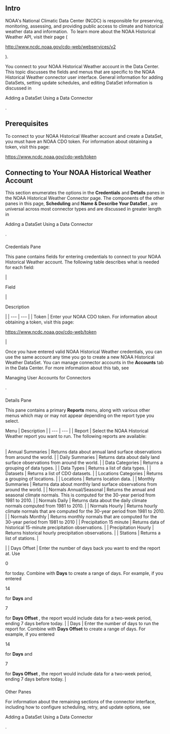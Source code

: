 

Intro
-------

NOAA's National Climatic Data Center (NCDC) is responsible for preserving, monitoring, assessing, and providing public access to climate and historical weather data and information.  To learn more about the NOAA Historical Weather API, visit their page (

http://www.ncdc.noaa.gov/cdo-web/webservices/v2

).


 You connect to your NOAA Historical Weather account in the Data Center. This topic discusses the fields and menus that are specific to the NOAA Historical Weather connector user interface. General information for adding DataSets, setting update schedules, and editing DataSet information is discussed in

Adding a DataSet Using a Data Connector

.


 Prerequisites
---------------

To connect to your NOAA Historical Weather account and create a DataSet, you must have an NOAA CDO token. For information about obtaining a token, visit this page:

https://www.ncdc.noaa.gov/cdo-web/token

Connecting to Your NOAA Historical Weather Account
----------------------------------------------------


 This section enumerates the options in the
 **Credentials**
 and
 **Details**
 panes in the NOAA Historical Weather Connector page. The components of the other panes in this page,
 **Scheduling**
 and
 **Name & Describe Your DataSet**
 , are universal across most connector types and are discussed in greater length in

Adding a DataSet Using a Data Connector

.


###

Credentials Pane


 This pane contains fields for entering credentials to connect to your NOAA Historical Weather account. The following table describes what is needed for each field:


|

Field

|

Description

|
| --- | --- |
|
 Token
  |
 Enter your NOAA CDO token. For information about obtaining a token, visit this page:

https://www.ncdc.noaa.gov/cdo-web/token

|


 Once you have entered valid NOAA Historical Weather credentials, you can use the same account any time you go to create a new NOAA Historical Weather DataSet. You can manage connector accounts in the
 **Accounts**
 tab in the Data Center. For more information about this tab, see

Managing User Accounts for Connectors

.


###
 Details Pane

This pane contains a primary
 **Reports**
 menu, along with various other menus which may or may not appear depending on the report type you select.


 Menu
  |
 Description
  |
| --- | --- |
|
 Report
  |
 Select the NOAA Historical Weather report you want to run. The following reports are available:


|  |  |
| --- | --- |
|
 Annual Summaries
  |
 Returns data about annual land surface observations from around the world.
  |
|
 Daily Summaries
  |
 Returns data about daily land surface observations from around the world.
  |
|
 Data Categories
  |
 Returns a grouping of data types.
  |
|
 Data Types
  |
 Returns a list of data types.
  |
|
 Datasets
  |
 Returns a list of CDO datasets.
  |
|
 Locations Categories
  |
 Returns a grouping of locations.
  |
|
 Locations
  |
 Returns location data.
  |
|
 Monthly Summaries
  |
 Returns data about monthly land surface observations from around the world.
  |
|
 Normals Annual/Seasonal
  |
 Returns the annual and seasonal climate normals. This is computed for the 30-year period from 1981 to 2010.
  |
|
 Normals Daily
  |
 Returns data about the daily climate normals computed from 1981 to 2010.
  |
|
 Normals Hourly
  |
 Returns hourly climate normals that are computed for the 30-year period from 1981 to 2010.
  |
|
 Normals Monthly
  |
 Returns monthly normals that are computed for the 30-year period from 1981 to 2010
  |
|
 Precipitation 15 minute
  |
 Returns data of historical 15-minute precipitation observations.
  |
|
 Precipitation Hourly
  |
 Returns historical hourly precipitation observations.
  |
|
 Stations
  |
 Returns a list of stations.
  |

|
|
 Days Offset
  |
 Enter the number of days back you want to end the report at. Use

0

for today. Combine with
 **Days**
 to create a range of days. For example, if you entered

14

for
 **Days**
 and

7

for
 **Days Offset**
 , the report would include data for a two-week period, ending 7 days before today.
  |
|
 Days
  |
 Enter the number of days to run the report for. Combine with
 **Days Offset**
 to create a range of days. For example, if you entered

14

for
 **Days**
 and

7

for
 **Days Offset**
 , the report would include data for a two-week period, ending 7 days before today.
  |


###
 Other Panes

For information about the remaining sections of the connector interface, including how to configure scheduling, retry, and update options, see

Adding a DataSet Using a Data Connector

.

